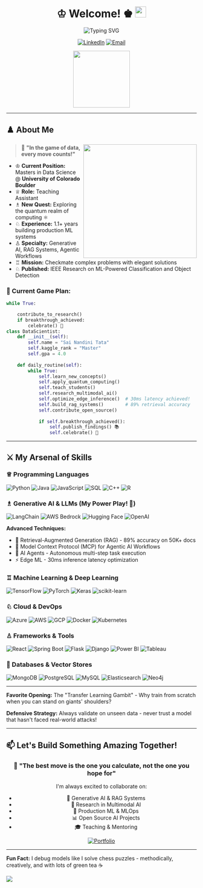 <div align="center">
  
# ♔ Welcome! ♚ <img src="https://media.giphy.com/media/hvRJCLFzcasrR4ia7z/giphy.gif" width="29px" height="29px">

<img src="https://readme-typing-svg.herokuapp.com?font=Fira+Code&size=32&duration=2800&pause=1000&color=F7F7F7&center=true&vCenter=true&width=600&lines=Data+Science+Grandmaster+♟️;Teaching+Assistant+@+CU+Boulder;Quantum+Computing+Explorer+⚛️;Always+Learning%2C+Always+Growing!" alt="Typing SVG" />

[![LinkedIn](https://img.shields.io/badge/LinkedIn-0077B5?style=for-the-badge&logo=linkedin&logoColor=white)](https://www.linkedin.com/in/tatasainandini/)
[![Email](https://img.shields.io/badge/Email-D14836?style=for-the-badge&logo=gmail&logoColor=white)](mailto:sai.tata@colorado.edu)


<img src="https://media.giphy.com/media/3o7btPCcdNniyf0ArS/giphy.gif" width="150">

</div>

---

## ♟️ About Me

<img align="right" src="https://media.giphy.com/media/L1R1tvI9svkIWwpVYr/giphy.gif" width="300">

> 👑 **"In the game of data, every move counts!"**

- ♔ **Current Position:** Masters in Data Science @ **University of Colorado Boulder**
- ♕ **Role:** Teaching Assistant 
- ♗ **New Quest:** Exploring the quantum realm of computing ⚛️
- ♘ **Experience:** 1.1+ years building production ML systems
- ♙ **Specialty:** Generative AI, RAG Systems, Agentic Workflows
- ♖ **Mission:** Checkmate complex problems with elegant solutions
- ♘ **Published:** IEEE Research on ML-Powered Classification and Object Detection

### 🎯 Current Game Plan:
```python
while True:

    contribute_to_research()
    if breakthrough_achieved:
        celebrate() 🎉
class DataScientist:
    def __init__(self):
        self.name = "Sai Nandini Tata"
        self.kaggle_rank = "Master"
        self.gpa = 4.0
        
    def daily_routine(self):
        while True:
            self.learn_new_concepts()
            self.apply_quantum_computing()
            self.teach_students()
            self.research_multimodal_ai()
            self.optimize_edge_inference()  # 30ms latency achieved!
            self.build_rag_systems()        # 89% retrieval accuracy
            self.contribute_open_source()
            
            if self.breakthrough_achieved():
                self.publish_findings() 📚
                self.celebrate() 🎉
```

---

## ⚔️ My Arsenal of Skills

### ♕ Programming Languages
![Python](https://img.shields.io/badge/Python-3776AB?style=for-the-badge&logo=python&logoColor=white)
![Java](https://img.shields.io/badge/Java-ED8B00?style=for-the-badge&logo=openjdk&logoColor=white)
![JavaScript](https://img.shields.io/badge/JavaScript-F7DF1E?style=for-the-badge&logo=javascript&logoColor=black)
![SQL](https://img.shields.io/badge/SQL-4479A1?style=for-the-badge&logo=mysql&logoColor=white)
![C++](https://img.shields.io/badge/C%2B%2B-00599C?style=for-the-badge&logo=c%2B%2B&logoColor=white)
![R](https://img.shields.io/badge/R-276DC3?style=for-the-badge&logo=r&logoColor=white)

### ♗ Generative AI & LLMs (My Power Play! 🚀)
![LangChain](https://img.shields.io/badge/LangChain-121212?style=for-the-badge&logo=chainlink&logoColor=white)
![AWS Bedrock](https://img.shields.io/badge/AWS_Bedrock-FF9900?style=for-the-badge&logo=amazon-aws&logoColor=white)
![Hugging Face](https://img.shields.io/badge/Hugging_Face-FFD21E?style=for-the-badge&logo=huggingface&logoColor=black)
![OpenAI](https://img.shields.io/badge/OpenAI-412991?style=for-the-badge&logo=openai&logoColor=white)

**Advanced Techniques:**
- 🎯 Retrieval-Augmented Generation (RAG) - 89% accuracy on 50K+ docs
- 🤖 Model Context Protocol (MCP) for Agentic AI Workflows
- 🔧 AI Agents - Autonomous multi-step task execution
- ⚡ Edge ML - 30ms inference latency optimization

### ♖ Machine Learning & Deep Learning
![TensorFlow](https://img.shields.io/badge/TensorFlow-FF6F00?style=for-the-badge&logo=TensorFlow&logoColor=white)
![PyTorch](https://img.shields.io/badge/PyTorch-EE4C2C?style=for-the-badge&logo=PyTorch&logoColor=white)
![Keras](https://img.shields.io/badge/Keras-D00000?style=for-the-badge&logo=Keras&logoColor=white)
![scikit-learn](https://img.shields.io/badge/scikit_learn-F7931E?style=for-the-badge&logo=scikit-learn&logoColor=white)

### ♘ Cloud & DevOps
![Azure](https://img.shields.io/badge/Azure-0078D4?style=for-the-badge&logo=microsoft-azure&logoColor=white)
![AWS](https://img.shields.io/badge/AWS-232F3E?style=for-the-badge&logo=amazon-aws&logoColor=white)
![GCP](https://img.shields.io/badge/GCP-4285F4?style=for-the-badge&logo=google-cloud&logoColor=white)
![Docker](https://img.shields.io/badge/Docker-2496ED?style=for-the-badge&logo=docker&logoColor=white)
![Kubernetes](https://img.shields.io/badge/Kubernetes-326CE5?style=for-the-badge&logo=kubernetes&logoColor=white)

### ♙ Frameworks & Tools
![React](https://img.shields.io/badge/React-20232A?style=for-the-badge&logo=react&logoColor=61DAFB)
![Spring Boot](https://img.shields.io/badge/Spring_Boot-6DB33F?style=for-the-badge&logo=spring-boot&logoColor=white)
![Flask](https://img.shields.io/badge/Flask-000000?style=for-the-badge&logo=flask&logoColor=white)
![Django](https://img.shields.io/badge/Django-092E20?style=for-the-badge&logo=django&logoColor=white)
![Power BI](https://img.shields.io/badge/PowerBI-F2C811?style=for-the-badge&logo=Power%20BI&logoColor=white)
![Tableau](https://img.shields.io/badge/Tableau-E97627?style=for-the-badge&logo=Tableau&logoColor=white)

### 🏰 Databases & Vector Stores
![MongoDB](https://img.shields.io/badge/MongoDB-47A248?style=for-the-badge&logo=mongodb&logoColor=white)
![PostgreSQL](https://img.shields.io/badge/PostgreSQL-316192?style=for-the-badge&logo=postgresql&logoColor=white)
![MySQL](https://img.shields.io/badge/MySQL-005C84?style=for-the-badge&logo=mysql&logoColor=white)
![Elasticsearch](https://img.shields.io/badge/Elasticsearch-005571?style=for-the-badge&logo=elasticsearch&logoColor=white)
![Neo4j](https://img.shields.io/badge/Neo4j-008CC1?style=for-the-badge&logo=neo4j&logoColor=white)

---

**Favorite Opening:** The "Transfer Learning Gambit" - Why train from scratch when you can stand on giants' shoulders?

**Defensive Strategy:** Always validate on unseen data - never trust a model that hasn't faced real-world attacks!

---

## 📫 Let's Build Something Amazing Together!

<div align="center">
  
### 💭 "The best move is the one you calculate, not the one you hope for"

I'm always excited to collaborate on:
- 🤖 Generative AI & RAG Systems
- 🔬 Research in Multimodal AI
- 🚀 Production ML & MLOps
- 📊 Open Source AI Projects
- 🎓 Teaching & Mentoring

[![Portfolio](https://img.shields.io/badge/View_Portfolio-4285F4?style=for-the-badge&logo=google-chrome&logoColor=white)]([https://your-portfolio-link.com](https://my-digital-showcase-533.lovable.app/))

</div>

---

**Fun Fact:** I debug models like I solve chess puzzles - methodically, creatively, and with lots of green tea ☕

<img src="https://capsule-render.vercel.app/api?type=waving&color=gradient&height=100&section=footer&animation=twinkling"/>

</div>
